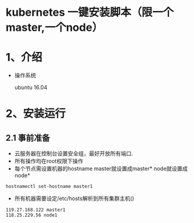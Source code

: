 kubernetes 一键安装脚本（限一个master,一个node）
====

# 1、介绍

- 操作系统

   ubuntu 16.04

# 2、安装运行
## 2.1 事前准备

- 云服务器在控制台设置安全组，最好开放所有端口.
- 所有操作均在root权限下操作
- 每个节点需设置机器的hostname
master就设置成master*
node就设置成node*

```
hostnamectl set-hostname master1
```
- 所有机器需要设定/etc/hosts解析到所有集群主机()

```
119.27.168.122 master1
118.25.229.56 node1
```

